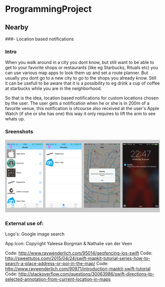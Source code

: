 # ProgrammingProject

## Nearby
###- Location based notifications 


### Intro
When you walk around in a city you dont know, but still want to be able to get to your favorite shops or restaurants (like eg Starbucks, Rituals etc) you can use various map apps to look them up and set a route planner. But usually you dont go to a new city to go to the shops you already know. Still it can be usefull to be aware that it is a possibility to eg drink a cup of coffee at starbucks while you are in the neighborhood. 

So that is the idea, location based notifications for custom locations chosen by the user. The user gets a notification when he or she is in 200m of a favorite venue, this notification is ofcourse also received at the user's Apple Watch (if she or she has one) this way it only requires to lift the arm to see whats up.

### Sreenshots 

![sketch](doc/screenshots.png)


### External use of:


Logo's: Google image search

App Icon: Copyright Yaleesa Borgman & Nathalie van der Veen



Code: http://www.raywenderlich.com/95014/geofencing-ios-swift
Code: http://sweettutos.com/2015/04/24/swift-mapkit-tutorial-series-how-to-search-a-place-address-or-poi-in-the-map/
Code: http://www.raywenderlich.com/90971/introduction-mapkit-swift-tutorial
Code: http://stackoverflow.com/questions/30063986/swift-directions-to-selected-annotation-from-current-location-in-maps

	 




